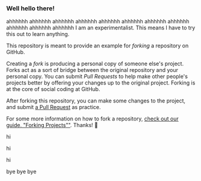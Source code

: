 ### Well hello there!



ahhhhhh
ahhhhhh
ahhhhhh
ahhhhhh
ahhhhhh
ahhhhhh
ahhhhhh
ahhhhhh
ahhhhhh
ahhhhhh
ahhhhhh
I am an experimentalist. This means I have to try this out to learn anything.

This repository is meant to provide an example for *forking* a repository on GitHub.

Creating a *fork* is producing a personal copy of someone else's project. Forks act as a sort of bridge between the original repository and your personal copy. You can submit *Pull Requests* to help make other people's projects better by offering your changes up to the original project. Forking is at the core of social coding at GitHub.

After forking this repository, you can make some changes to the project, and submit [a Pull Request](https://github.com/octocat/Spoon-Knife/pulls) as practice.



For some more information on how to fork a repository, [check out our guide, "Forking Projects""](http://guides.github.com/overviews/forking/). Thanks! :sparkling_heart:


hi

hi

hi


bye
bye
bye
